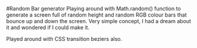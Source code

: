 #Random Bar generator
Playing around with Math.random() function to generate a screen full of random height and random RGB colour bars that bounce up and down the screen.
Very simple concept, I had a dream about it and wondered if I could make it.

Played around with CSS transition beziers also.
